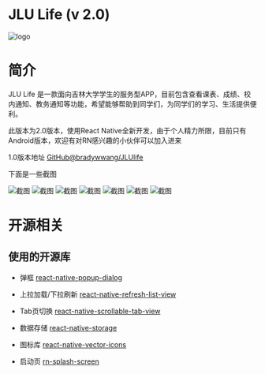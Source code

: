 # JLU Life (v 2.0)
![logo](https://github.com/Steven128/JLUlife/blob/master/App/assets/ic_logo.png)

简介
============

JLU Life 是一款面向吉林大学学生的服务型APP，目前包含查看课表、成绩、校内通知、教务通知等功能，希望能够帮助到同学们，为同学们的学习、生活提供便利。

此版本为2.0版本，使用React Native全新开发，由于个人精力所限，目前只有Android版本，欢迎有对RN感兴趣的小伙伴可以加入进来

1.0版本地址 [GitHub@bradywwang/JLUlife](https://github.com/bradywwang/JLUlife)

下面是一些截图

![截图](https://github.com/Steven128/JLUlife/tree/master/android/ScreenShots/1.png)
![截图](https://github.com/Steven128/JLUlife/tree/master/android/ScreenShots/2.png)
![截图](https://github.com/Steven128/JLUlife/tree/master/android/ScreenShots/3.png)
![截图](https://github.com/Steven128/JLUlife/tree/master/android/ScreenShots/4.png)
![截图](https://github.com/Steven128/JLUlife/tree/master/android/ScreenShots/5.png)
![截图](https://github.com/Steven128/JLUlife/tree/master/android/ScreenShots/6.png)
![截图](https://github.com/Steven128/JLUlife/blob/master/android/ScreenShots/7.png)

开源相关
===========

使用的开源库
-----------

* 弹框  [react-native-popup-dialog](https://github.com/jacklam718/react-native-popup-dialog)

* 上拉加载/下拉刷新  [react-native-refresh-list-view](https://github.com/huanxsd/react-native-refresh-list-view)

* Tab页切换  [react-native-scrollable-tab-view](https://github.com/ptomasroos/react-native-scrollable-tab-view)

* 数据存储  [react-native-storage](https://github.com/sunnylqm/react-native-storage)

* 图标库  [react-native-vector-icons](https://github.com/oblador/react-native-vector-icons)

* 启动页  [rn-splash-screen](https://github.com/mehcode/rn-splash-screen)
